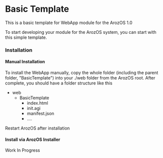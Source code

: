 # Basic Template
This is a basic template for WebApp module for the ArozOS 1.0

To start developing your module for the ArozOS system, you can start with this simple template.



### Installation

#### Manual Installation

To install the WebApp manually, copy the whole folder (including the parent folder, "BasicTemplate") into your ./web folder from the ArozOS root. After complete, you should have a folder structure like this

- web
  - BasicTemplate
    - index.html
    - init.agi
    - manifest.json
    - ....

Restart ArozOS after installation

#### Install via ArozOS Installer

Work In Progress



